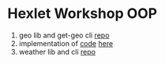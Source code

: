 # Hexlet Workshop OOP

1. geo lib and get-geo cli [repo](https://github.com/eldarik/geo)
2. implementation of [code](https://github.com/mokevnin/oop-workshop-materials/blob/master/pipline/index.ex) [here](https://github.com/eldarik/workshop_oop/blob/master/second/second.rb)
3. weather lib and cli [repo](https://github.com/eldarik/weather)
